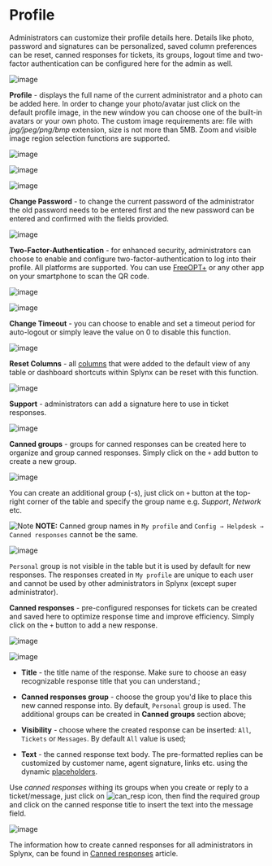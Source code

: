 Profile
=============

Administrators can customize their profile details here. Details like photo, password and signatures can be personalized, saved column preferences can be reset, canned responses for tickets, its groups, logout time and two-factor authentication can be configured here for the admin as well.

![image](1.png)

**Profile** - displays the full name of the current administrator and a photo can be added here. In order to change your photo/avatar just click on the default profile image, in the new window you can choose one of the built-in avatars or your own photo.
The custom image requirements are: file with *jpg/jpeg/png/bmp* extension, size is not more than 5MB. Zoom and visible image region selection functions are supported.

![image](2.png)

![image](3.png)

![image](4.png)

**Change Password** - to change the current password of the administrator the old password needs to be entered first and the new password can be entered and confirmed with the fields provided.

![image](5.png)

**Two-Factor-Authentication** - for enhanced security, administrators can choose to enable and configure two-factor-authentication to log into their profile. All platforms are supported. You can use [FreeOPT+](https://github.com/helloworld1/FreeOTPPlus) or any other app on your smartphone to scan the QR code.

![image](6.png)

![image](7.png)

**Change Timeout** - you can choose to enable and set a timeout period for auto-logout or simply leave the value on 0 to disable this function.

![image](8.png)

**Reset Columns** - all [columns](configuration/system/additional_fields/additional_fields.md) that were added to the default view of any table or dashboard shortcuts within Splynx can be reset with this function.

![image](9.png)

**Support** - administrators can add a signature here to use in ticket responses.

![image](10.png)

**Canned groups** - groups for canned responses can be created here to organize and group canned responses. Simply click on the `+` add button to create a new group.

![image](11.png)

 You can create an additional group (-s), just click on `+` button at the top-right corner of the table and specify the group name e.g. *Support*, *Network* etc.

<icon class="image-icon">![Note](note.png)</icon> **NOTE:** Canned group names in `My profile` and `Config → Helpdesk → Canned responses` cannot be the same.

![image](12.png)

`Personal` group is not visible in the table but it is used by default for new responses. The responses created in `My profile` are unique to each user and cannot be used by other administrators in Splynx (except super administrator).

**Canned responses** - pre-configured responses for tickets can be created and saved here to optimize response time and improve efficiency. Simply click on the `+` button to add a new response.

![image](13.png)

![image](14.png)

* **Title** - the title name of the response. Make sure to choose an easy recognizable response title that you can understand.;

* **Canned responses group** - choose the group you'd like to place this new canned response into. By default, `Personal` group is used. The additional groups can be created in **Canned groups** section above;

* **Visibility** - choose where the created response can be inserted: `All`, `Tickets` or `Messages`. By default `All` value is used;

* **Text** - the canned response text body. The pre-formatted replies can be customized by customer name, agent signature, links etc. using the dynamic [placeholders](configuration/system/templates/templates_variables/templates_variables.md).

Use *canned responses* withing its groups when you create or reply to a ticket/message, just click on <icon class="image-icon">![can_resp](can_resp.png)</icon> icon, then find the required group and click on the canned response title to insert the text into the message field.

![image](15.png)

The information how to create canned responses for all administrators in Splynx, can be found in [Canned responses](configuration/support/ticket_canned_responses/ticket_canned_responses.md) article.
